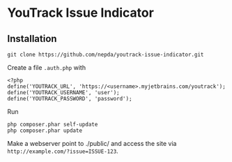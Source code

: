 YouTrack Issue Indicator
========================

Installation
------------

`git clone https://github.com/nepda/youtrack-issue-indicator.git`

Create a file `.auth.php` with

    <?php
    define('YOUTRACK_URL', 'https://<username>.myjetbrains.com/youtrack');
    define('YOUTRACK_USERNAME', 'user');
    define('YOUTRACK_PASSWORD', 'password');
    
Run

    php composer.phar self-update
    php composer.phar update

Make a webserver point to ./public/ and access the site via `http://example.com/?issue=ISSUE-123`.

